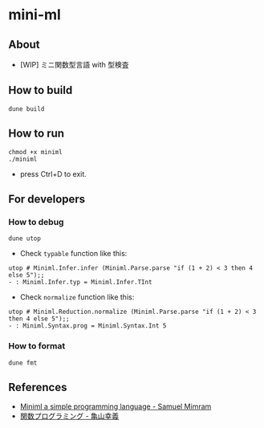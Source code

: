 # mini-ml

## About

- [WIP] ミニ関数型言語 with 型検査

## How to build

```
dune build
```

## How to run

```
chmod +x miniml
./miniml
```

- press Ctrl+D to exit.

## For developers
### How to debug

```
dune utop
```

- Check `typable` function like this:

```
utop # Miniml.Infer.infer (Miniml.Parse.parse "if (1 + 2) < 3 then 4 else 5");;
- : Miniml.Infer.typ = Miniml.Infer.TInt
```

- Check `normalize` function like this:

```
utop # Miniml.Reduction.normalize (Miniml.Parse.parse "if (1 + 2) < 3 then 4 else 5");;
- : Miniml.Syntax.prog = Miniml.Syntax.Int 5
```

### How to format

```
dune fmt
```

## References

- [Miniml a simple programming language - Samuel Mimram](https://www.lix.polytechnique.fr/Labo/Samuel.Mimram/teaching/INF551/TD/1.typing.html)
- [関数プログラミング - 亀山幸義](http://logic.cs.tsukuba.ac.jp/jikken/index.html)

